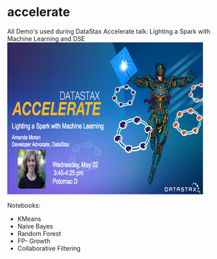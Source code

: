 # accelerate
All Demo's used during DataStax Accelerate talk: Lighting a Spark with Machine Learning and DSE 
<img src="notebooks/images/titlePage.png" width="450" height="350">

Notebooks: 
* KMeans
* Naive Bayes
* Random Forest
* FP- Growth
* Collaborative Filtering

